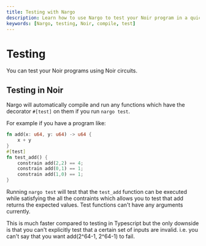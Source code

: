 ```yaml
---
title: Testing with Nargo
description: Learn how to use Nargo to test your Noir program in a quick and easy way
keywords: [Nargo, testing, Noir, compile, test]
---
```


# Testing

You can test your Noir programs using Noir circuits.

## Testing in Noir

Nargo will automatically compile and run any functions which have the decorator `#[test]` on them if
you run `nargo test`.

For example if you have a program like:

```rust
fn add(x: u64, y: u64) -> u64 {
    x + y
}
#[test]
fn test_add() {
    constrain add(2,2) == 4;
    constrain add(0,1) == 1;
    constrain add(1,0) == 1;
}
```

Running `nargo test` will test that the `test_add` function can be executed while satisfying the all
the contraints which allows you to test that add returns the expected values. Test functions can't
have any arguments currently.

This is much faster compared to testing in Typescript but the only downside is that you can't
explicitly test that a certain set of inputs are invalid. i.e. you can't say that you want
add(2^64-1, 2^64-1) to fail.
